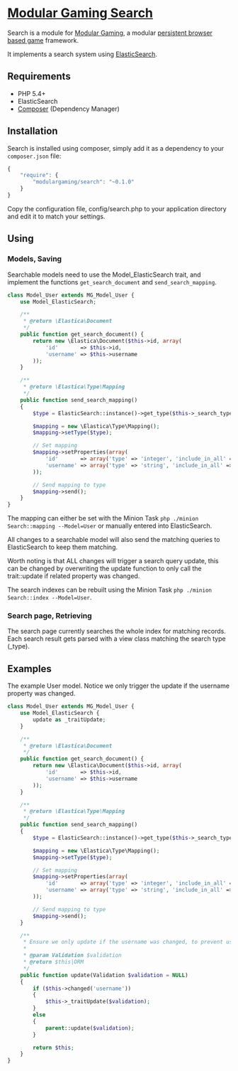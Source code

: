 # [Modular Gaming Search](http://www.modulargaming.com)

Search is a module for [Modular Gaming](https://github.com/modulargaming/modulargaming), a modular [persistent browser based game](http://www.pbbg.org) framework.

It implements a search system using [ElasticSearch](http://www.elasticsearch.org/).

## Requirements

* PHP 5.4+
* ElasticSearch
* [Composer](http://getcomposer.org) (Dependency Manager)

## Installation

Search is installed using composer, simply add it as a dependency to your ```composer.json``` file:
```javascript
{
	"require": {
		"modulargaming/search": "~0.1.0"
	}
}
```

Copy  the configuration file, config/search.php to your application directory and edit it to match your settings.

## Using


### Models, Saving
Searchable models need to use the Model_ElasticSearch trait, and implement the functions ```get_search_document``` and ```send_search_mapping```.

```php
class Model_User extends MG_Model_User {
	use Model_ElasticSearch;

	/**
	 * @return \Elastica\Document
	 */
	public function get_search_document() {
		return new \Elastica\Document($this->id, array(
			'id'       => $this->id,
			'username' => $this->username
		));
	}

	/**
	 * @return \Elastica\Type\Mapping
	 */
	public function send_search_mapping()
	{
		$type = ElasticSearch::instance()->get_type($this->_search_type());

		$mapping = new \Elastica\Type\Mapping();
		$mapping->setType($type);

		// Set mapping
		$mapping->setProperties(array(
			'id'       => array('type' => 'integer', 'include_in_all' => FALSE),
			'username' => array('type' => 'string', 'include_in_all' => TRUE),
		));

		// Send mapping to type
		$mapping->send();
	}
}
```

The mapping can either be set with the Minion Task ```php ./minion Search::mapping --Model=User``` or manually
entered into ElasticSearch.

All changes to a searchable model will also send the matching queries to ElasticSearch to keep them matching.

Worth noting is that ALL changes will trigger a search query update, this can be changed by overwriting the update
function to only call the trait::update if related property was changed.

The search indexes can be rebuilt using the Minion Task ```php ./minion Search::index --Model=User```.

### Search page, Retrieving

The search page currently searches the whole index for matching records. Each search result gets parsed with a view
class matching the search type (_type).

## Examples

The example User model. Notice we only trigger the update if the username property was changed.
```php
class Model_User extends MG_Model_User {
	use Model_ElasticSearch {
		update as _traitUpdate;
	}

	/**
	 * @return \Elastica\Document
	 */
	public function get_search_document() {
		return new \Elastica\Document($this->id, array(
			'id'       => $this->id,
			'username' => $this->username
		));
	}

	/**
	 * @return \Elastica\Type\Mapping
	 */
	public function send_search_mapping()
	{
		$type = ElasticSearch::instance()->get_type($this->_search_type());

		$mapping = new \Elastica\Type\Mapping();
		$mapping->setType($type);

		// Set mapping
		$mapping->setProperties(array(
			'id'       => array('type' => 'integer', 'include_in_all' => FALSE),
			'username' => array('type' => 'string', 'include_in_all' => TRUE),
		));

		// Send mapping to type
		$mapping->send();
	}

	/**
	 * Ensure we only update if the username was changed, to prevent useless queries at login (last_login).
	 *
	 * @param Validation $validation
	 * @return $this|ORM
	 */
	public function update(Validation $validation = NULL)
	{
		if ($this->changed('username'))
		{
			$this->_traitUpdate($validation);
		}
		else
		{
			parent::update($validation);
		}

		return $this;
	}
}
```

